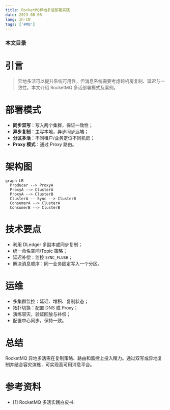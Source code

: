 ```yaml
---
title: RocketMQ异地多活部署实践
date: 2023-08-08
lang: zh-CN
tags: ['#MQ']
---
```


### 本文目录
<!-- toc -->

# 引言
> 异地多活可以提升系统可用性，但消息系统需要考虑跨机房复制、延迟与一致性。本文介绍 RocketMQ 多活部署模式及案例。

# 部署模式
- **同步双写**：写入两个集群，保证一致性；
- **异步复制**：主写本地，异步同步远端；
- **分区多活**：不同租户/业务定位不同机房；
- **Proxy 模式**：通过 Proxy 路由。

# 架构图
```mermaid
graph LR
  Producer --> ProxyA
  ProxyA --> ClusterA
  ProxyA --> ClusterB
  ClusterA -- Sync --> ClusterB
  ConsumerA --> ClusterA
  ConsumerB --> ClusterB
```

# 技术要点
- 利用 DLedger 多副本或同步复制；
- 统一命名空间/Topic 策略；
- 延迟补偿：监控 `SYNC_FLUSH`；
- 解决消息顺序：同一业务固定写入一个分区。

# 运维
- 多集群监控：延迟、堆积、复制状态；
- 拓扑切换：配置 DNS 或 Proxy；
- 演练容灾，验证回放与补偿；
- 配置中心同步，保持一致。

# 总结
RocketMQ 异地多活需在复制策略、路由和监控上投入精力。通过双写或异地复制并结合容灾演练，可实现高可用消息平台。

# 参考资料
- [1] RocketMQ 多活实践白皮书.

